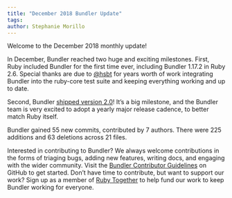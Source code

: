 ```yaml
---
title: "December 2018 Bundler Update"
tags:
author: Stephanie Morillo
---
```


Welcome to the December 2018 monthly update!

In December, Bundler reached two huge and exciting milestones. First, Ruby included Bundler for the first time ever, including Bundler 1.17.2 in Ruby 2.6. Special thanks are due to [@hsbt](https://github.com/hsbt) for years worth of work integrating Bundler into the ruby-core test suite and keeping everything working and up to date.

Second, Bundler [shipped version 2.0](https://bundler.io/blog/2019/01/03/announcing-bundler-2.html)! It’s a big milestone, and the Bundler team is very excited to adopt a yearly major release cadence, to better match Ruby itself.

Bundler gained 55 new commits, contributed by 7 authors. There were 225 additions and 63 deletions across 21 files.

Interested in contributing to Bundler? We always welcome contributions in the forms of triaging bugs, adding new features, writing docs, and engaging with the wider community. Visit the [Bundler Contributor Guidelines](https://github.com/rubygems/rubygems/blob/master/doc/bundler/contributing/README.md) on GitHub to get started. Don’t have time to contribute, but want to support our work? Sign up as a member of [Ruby Together](https://rubytogether.org/) to help fund our work to keep Bundler working for everyone.
